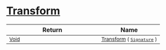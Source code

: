# [Transform](./SimpleRenderingTransformation-100663461.md)



| Return | Name | 
| --- | --- | 
| <sub>[Void](https://docs.microsoft.com/en-us/dotnet/api/System.Void)</sub><img width=200/>| <sub>[Transform](./SimpleRenderingTransformation-100663461.md) ( [`Signature`](./../Signature.md) )</sub>| <br>


